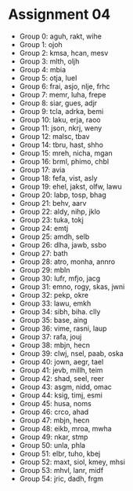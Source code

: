 # Assignment 04

* Group 0: aguh, rakt, wihe
* Group 1: ojoh
* Group 2: kmsa, hcan, mesv
* Group 3: mlth, oljh
* Group 4: mbia
* Group 5: otja, luel
* Group 6: frai, asjo, nlje, frhc
* Group 7: memr, luha, frepe
* Group 8: siar, gues, adjr
* Group 9: tcla, adrka, bemi
* Group 10: laku, erja, raoo
* Group 11: json, nkrj, weny
* Group 12: malsc, tbav
* Group 14: tbru, hast, shho
* Group 15: mreh, nicha, mgan
* Group 16: brml, phimo, chbl
* Group 17: avia
* Group 18: fefa, vist, asly
* Group 19: ehel, jakst, olfw, lawu
* Group 20: labp, tosp, bhag
* Group 21: behv, aarv
* Group 22: aldy, nihp, jklo
* Group 23: tuka, tokj
* Group 24: emtj
* Group 25: amdh, selb
* Group 26: dlha, jawb, ssbo
* Group 27: bath
* Group 28: atro, monha, annro
* Group 29: mbln
* Group 30: lufr, mfjo, jacg
* Group 31: emno, rogy, skas, jwni
* Group 32: pekp, okre
* Group 33: lawu, emkh
* Group 34: sibh, biha. clly
* Group 35: base, aing
* Group 36: vime, rasni, laup
* Group 37: rafa, jouj
* Group 38: mbjn, hecn
* Group 39: clwj, nsel, paab, oska
* Group 40: jown, aegr, tael
* Group 41: jevb, millh, teim
* Group 42: shad, seel, reer
* Group 43: asgm, nidd, omac
* Group 44: ksig, timj, esmi
* Group 45: husa, noms
* Group 46: crco, ahad
* Group 47: mbjn, hecn
* Group 48: eikb, mroa, mwha
* Group 49: nkar, stmp
* Group 50: unla, phla
* Group 51: elbr, tuho, kbej
* Group 52: maxt, siol, kmey, mhsi
* Group 53: mhvl, lanr, midf
* Group 54: jric, dadh, frgm
